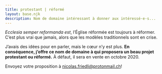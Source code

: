 ```yaml
--- 
title: protestant | réformé
layout: base.njk
description: Nom de domaine intéressant à donner aux intéressé·e·s...
---
```


*Ecclesia semper reformanda est*, l’Église réformée est toujours à réformer.
C’est plus vrai que jamais, alors que les modèles traditionnels sont en crise.

J’avais des idées pour en parler, mais le cœur n’y est plus.
**En conséquence, j’offre ce nom de domaine à qui proposera un beau projet protestant ou réformé.**
À défaut, il sera en vente en octobre 2020.

Envoyez votre proposition à [nicolas.friedli@protonmail.ch](mailto:nicolasfriedli@protonmail.ch "Contacter Nicolas Friedli")!